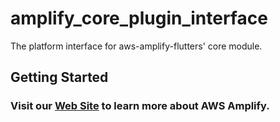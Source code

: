 # amplify_core_plugin_interface

The platform interface for aws-amplify-flutters' core module.

## Getting Started

### Visit our [Web Site](https://docs.amplify.aws/) to learn more about AWS Amplify.